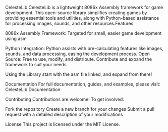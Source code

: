 CelesteLib
CelesteLib is a lightweight 8086x Assembly framework for game development. This open-source library simplifies creating games by providing essential tools and utilities, along with Python-based assistance for processing images, sounds, and other resources.Features

8086x Assembly Framework: Targeted for small, easier game development using asm

Python Integration: Python assists with pre-calculating features like images, sounds, and data processing, easing the development process.
Open Source: Free to use, modify, and distribute. Contribute and expand the framework to suit your needs.

Using the Library
start with the asm file linked, and expand from there!

Documentation
For full documentation, guides, and examples, please visit:
CelesteLib Documentation

Contributing
Contributions are welcome! To get involved:

Fork the repository
Create a new branch for your changes
Submit a pull request with a detailed description of your modifications

License
This project is licensed under the MIT License.
